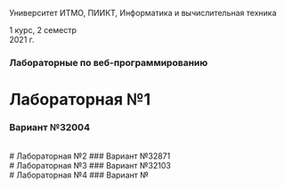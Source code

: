 Университет ИТМО, ПИИКТ, Информатика и вычислительная техника

1 курс, 2 семестр<br>
2021 г.
### Лабораторные по веб-программированию

# Лабораторная №1
### Вариант №32004
<br>
# Лабораторная №2
### Вариант №32871
<br>
# Лабораторная №3
### Вариант №32103
<br>
# Лабораторная №4
### Вариант №
